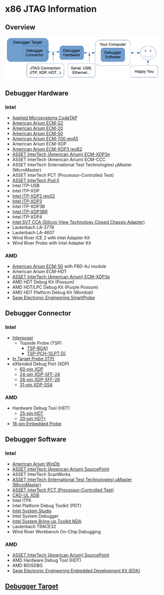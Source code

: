 # x86 JTAG Information

## Overview
![Overview](./Overview.gif)

## Debugger Hardware
### Intel
* [Applied Microsystems CodeTAP](./Hardware/CodeTAP.md)
* [American Arium ECM-S2](./Hardware/ECM-S2.md)
* [American Arium ECM-20](./Hardware/ECM-20.md)
* [American Arium ECM-50](./Hardware/ECM-50.md)
* [American Arium ECM-700 revA5](./Hardware/ECM-700_revA5.md)
* American Arium ECM-XDP
* [American Arium ECM-XDP3 revB2](./Hardware/ECM-XDP3_revB2.md)
* [ASSET InterTech (American Arium) ECM-XDP3e](./Hardware/ECM-XDP3e.md)
* ASSET InterTech (American Arium) ECM-CCC
* ASSET InterTech (International Test Technologies) µMaster (MicroMaster)
* ASSET InterTech PCT (Processor-Controlled Test)
* [ASSET InterTech Pod II](./Hardware/Pod_II.md)
* Intel ITP-USB
* Intel ITP-XDP
* [Intel ITP-XDP2 rev02](./Hardware/ITP-XDP2_rev02.md)
* [Intel ITP-XDP3](./Hardware/ITP-XDP3.md)
* Intel ITP-XDP3B
*  [Intel ITP-XDP3BR](./Hardware/ITP-XDP3BR.md)
* Intel ITP-XDP4
* [Intel SVT CCA (Silicon View Technology Closed Chassis Adapter)](./Hardware/Intel%20SVT%20CCA.md)
* Lauterbach LA-3776
* Lauterbach LA-4607
* Wind River ICE 2 with Intel Adapter Kit
* Wind River Probe with Intel Adapter Kit

### AMD
* [American Arium ECM-50](./Hardware/ECM-50.md) with PBD-AJ module
* American Arium ECM-HDT
* [ASSET InterTech (American Arium) ECM-XDP3e](./Hardware/ECM-XDP3e.md)
* AMD HDT Debug Kit (Possum)
* AMD HDT/LPC Debug Kit (Purple Possum)
* AMD HDT Platform Debug Kit (Wombat)
* [Sage Electronic Engineering SmartProbe](./Hardware/SmartProbe.md)

## Debugger Connector
### Intel
* [Interposer](./Connector/Interposer.md)
    * Topside Probe (TSP)
        * [TSP-BGA1](./Connector/TSP-BGA1.md)
        * [TSP-PCH-1(LPT-D)](./Connector/TSP-PCH-1(LPT-D).md)
* [In Target Probe (ITP)](./Connector/ITP.md)
* eXtended Debug Port (XDP)
    * [60-pin XDP](./Connector/XDP.md)
    * [24-pin XDP-SFF-24](./Connector/XDP-SFF-24.md)
    * [26-pin XDP-SFF-26](./Connector/XDP-SFF-26.md)
    * [31-pin XDP-SSA](./Connector/XDP-SSA.md)

### AMD
* Hardware Debug Tool (HDT)
    * [25-pin HDT](./Connector/HDT.md)
    * [20-pin HDT+](./Connector/HDTPlus.md)
* [16-pin Embedded Probe](./Connector/EmbeddedProbe.md)

## Debugger Software
### Intel
* [American Arium WinDb](./Software/SourcePoint)
* [ASSET InterTech (American Arium) SourcePoint](./Software/SourcePoint)
* ASSET InterTech ScanWorks
* [ASSET InterTech (International Test Technologies) µMaster (MicroMaster)](./Software/Processor-Controlled%20Test)
* [ASSET InterTech PCT (Processor-Controlled Test)](./Software/Processor-Controlled%20Test)
* [CAD-UL XDB](./Software/CAD-UL%20XDB)
* Intel ITPII
* Intel Platform Debug Toolkit (PDT)
* [Intel System Studio](./Software/Intel%20System%20Studio)
* Intel System Debugger
* [Intel System Bring-up Toolkit NDA](./Software/Intel%20System%20Bring-up%20Toolkit%20NDA)
* Lauterbach TRACE32
* Wind River Workbench On-Chip Debugging 

### AMD
* [ASSET InterTech (American Arium) SourcePoint](./Software/SourcePoint)
* AMD Hardware Debug Tool (HDT)
* AMD BIOSDBG
* [Sage Electronic Engineering Embedded Development Kit (EDK)](./Software/Sage%20EDK)

## [Debugger Target](./Target/Target.md)
